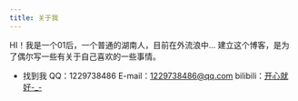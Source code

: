 ```yaml
---
title: 关于我
---
```

HI！我是一个01后，一个普通的湖南人，目前在外流浪中...
建立这个博客，是为了偶尔写一些有关于自己喜欢的一些事情。
* 找到我
QQ：1229738486
E-mail：1229738486@qq.com
bilibili：[开心就好-_-](https://space.bilibili.com/327596612)